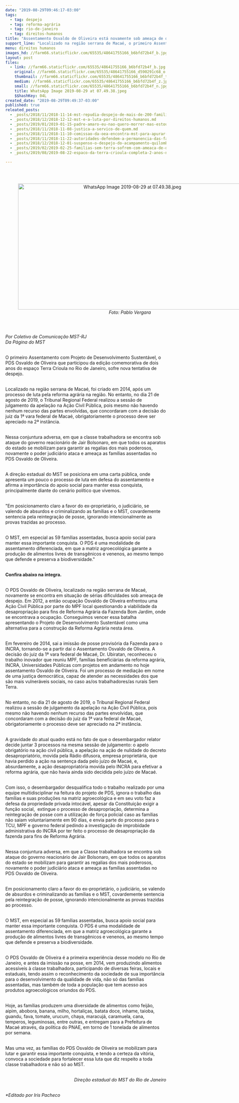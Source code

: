 ```yaml
---
date: "2019-08-29T09:46:17-03:00"
tags:
  - tag: despejo
  - tag: reforma-agrária
  - tag: rio-de-janeiro
  - tag: direitos-humanos
title: "Assentamento Osvaldo de Oliveira está novamente sob ameaça de despejo "
support_line: "Localizado na região serrana de Macaé, o primeiro Assentamento com Projeto de Desenvolvimento Sustentável foi criado em 2014, após um processo de luta pela reforma agrária na região. "
menu: direitos humanos
images_hd: //farm66.staticflickr.com/65535/48641755166_b6bfd72b4f_b.jpg
layout: post
files:
  - link: //farm66.staticflickr.com/65535/48641755166_b6bfd72b4f_b.jpg
    original: //farm66.staticflickr.com/65535/48641755166_d590291c68_o.jpg
    thumbnail: //farm66.staticflickr.com/65535/48641755166_b6bfd72b4f_t.jpg
    medium: //farm66.staticflickr.com/65535/48641755166_b6bfd72b4f_z.jpg
    small: //farm66.staticflickr.com/65535/48641755166_b6bfd72b4f_n.jpg
    title: WhatsApp Image 2019-08-29 at 07.49.38.jpeg
    $$hashKey: 04L
created_date: "2019-08-29T09:49:37-03:00"
published: true
releated_posts:
  - _posts/2018/11/2018-11-14-mst-repudia-despejo-de-mais-de-200-familias-no-maranhao.md
  - _posts/2018/12/2018-12-12-mst-e-a-luta-por-direitos-humanos.md
  - _posts/2019/01/2019-01-15-padre-amaro-eu-nao-quero-morrer-mas-estou-pronto-para-enfrentar-o-que-for-pela-luta-que-eu-acredito.md
  - _posts/2018/11/2018-11-08-justica-a-servico-de-quem.md
  - _posts/2018/11/2018-11-10-comissao-da-oea-encontra-mst-para-apurar-denuncias-de-violacoes-aos-direitos-humanos.md
  - _posts/2018/11/2018-11-22-autoridades-defendem-a-permanencia-das-familias-do-acampamento-quilombo-campo-grande.md
  - _posts/2018/12/2018-12-01-suspenso-o-despejo-do-acampamento-quilombo-campo-grande.md
  - _posts/2019/02/2019-02-25-familias-sem-terra-sofrem-com-ameaca-de-despejo-em-pernambuco.md
  - _posts/2019/08/2019-08-22-espaco-da-terra-crioula-completa-2-anos-no-centro-do-rio-de-janeiro.md

---
```

<p>&nbsp;</p>

<div style="text-align:center">
<figure class="image" style="display:inline-block"><img alt="WhatsApp Image 2019-08-29 at 07.49.38.jpeg" height="394" src="//farm66.staticflickr.com/65535/48641755166_b6bfd72b4f_b.jpg" width="700" />
<figcaption><em>Foto: Pablo Vergara</em></figcaption>
</figure>
</div>

<p>&nbsp;</p>

<p><em>Por Coletivo de Comunica&ccedil;&atilde;o MST-RJ<br />
Da P&aacute;gina do MST&nbsp;</em></p>

<p><br />
O primeiro Assentamento com Projeto de Desenvolvimento Sustent&aacute;vel, o PDS Osvaldo de Oliveira que participou&nbsp;da edi&ccedil;&atilde;o comemorativa de dois anos do espa&ccedil;o Terra Crioula no Rio de Janeiro, sofre nova tentativa de despejo.</p>

<p><br />
Localizado na regi&atilde;o serrana de Maca&eacute;, foi criado em 2014, ap&oacute;s um processo de luta pela reforma agr&aacute;ria na regi&atilde;o. No entanto, no dia 21 de agosto de 2019, o Tribunal Regional Federal realizou a sess&atilde;o de julgamento da apela&ccedil;&atilde;o na A&ccedil;&atilde;o Civil P&uacute;blica, pois mesmo n&atilde;o havendo nenhum recurso das partes envolvidas, que concordaram com a decis&atilde;o do juiz da 1&ordf; vara federal de Maca&eacute;, obrigatoriamente o processo deve ser apreciado na 2&ordf; inst&acirc;ncia.</p>

<p><br />
Nessa conjuntura adversa, em que a classe trabalhadora se encontra sob ataque do governo reacion&aacute;rio de Jair Bolsonaro, em que todos os aparatos do estado se mobilizam para garantir as regalias dos mais poderosos, novamente o poder judici&aacute;rio ataca e amea&ccedil;a as fam&iacute;lias assentadas no PDS Osvaldo de Oliveira.</p>

<p><br />
A dire&ccedil;&atilde;o estadual do MST se posiciona em uma carta p&uacute;blica, onde apresenta um pouco o processo de luta em defesa do assentamento e afirma a import&acirc;ncia do apoio social para manter essa conquista, principalmente diante do cen&aacute;rio pol&iacute;tico que vivemos.&nbsp;</p>

<p><br />
&quot;Em posicionamento claro a favor do ex-propriet&aacute;rio, o judici&aacute;rio, se valendo de absurdos e criminalizando as fam&iacute;lias e o MST, covardemente sentencia pela reintegra&ccedil;&atilde;o de posse, ignorando intencionalmente as provas trazidas ao processo.</p>

<p><br />
O MST, em especial as 59 fam&iacute;lias assentadas, busca apoio social para manter essa importante conquista. O PDS &eacute; uma modalidade de assentamento diferenciada, em que a matriz agroecol&oacute;gica garante a produ&ccedil;&atilde;o de alimentos livres de transg&ecirc;nicos e venenos, ao mesmo tempo que defende e preserva a biodiversidade.&quot;</p>

<p><br />
<strong>Confira abaixo na &iacute;ntegra.&nbsp;</strong></p>

<p><br />
O PDS Osvaldo de Oliveira, localizado na regi&atilde;o serrana de Maca&eacute;, novamente se encontra em situa&ccedil;&atilde;o de s&eacute;rias dificuldades sob amea&ccedil;a de despejo. Em 2012, a ent&atilde;o ocupa&ccedil;&atilde;o Osvaldo de Oliveira enfrentou uma A&ccedil;&atilde;o Civil P&uacute;blica por parte do MPF local questionando a viabilidade da desapropria&ccedil;&atilde;o para fins de Reforma Agr&aacute;ria da Fazenda Bom Jardim, onde se encontrava a ocupa&ccedil;&atilde;o. Conseguimos vencer essa batalha apresentando o Projeto de Desenvolvimento Sustent&aacute;vel como uma alternativa para a constru&ccedil;&atilde;o da Reforma Agr&aacute;ria nesta &aacute;rea.</p>

<p><br />
Em fevereiro de 2014, sai a imiss&atilde;o de posse provis&oacute;ria da Fazenda para o INCRA, tornando-se a partir da&iacute; o Assentamento Osvaldo de Oliveira. A decis&atilde;o do juiz da 1&ordf; vara federal de Maca&eacute;, Dr. Ubiratan, reconheceu o trabalho inovador que reuniu MPF, fam&iacute;lias benefici&aacute;rias da reforma agr&aacute;ria, INCRA, Universidades P&uacute;blicas com projetos em andamento no hoje assentamento Osvaldo de Oliveira. Foi um processo de media&ccedil;&atilde;o em nome de uma justi&ccedil;a democr&aacute;tica, capaz de atender as necessidades dos que s&atilde;o mais vulner&aacute;veis sociais, no caso as/os trabalhadores/as rurais Sem Terra.</p>

<p><br />
No entanto, no dia 21 de agosto de 2019, o Tribunal Regional Federal realizou a sess&atilde;o de julgamento da apela&ccedil;&atilde;o na A&ccedil;&atilde;o Civil P&uacute;blica, pois mesmo n&atilde;o havendo nenhum recurso das partes envolvidas, que concordaram com a decis&atilde;o do juiz da 1&ordf; vara federal de Maca&eacute;, obrigatoriamente o processo deve ser apreciado na 2&ordf; inst&acirc;ncia.</p>

<p><br />
A gravidade do atual quadro est&aacute; no fato de que o desembargador relator decide juntar 3 processos na mesma sess&atilde;o de julgamento: o apelo obrigat&oacute;rio na a&ccedil;&atilde;o civil p&uacute;blica, a apela&ccedil;&atilde;o na a&ccedil;&atilde;o de nulidade do decreto desapropriat&oacute;rio, movida pela R&aacute;dio difusora, empresa propriet&aacute;ria, que havia perdido a a&ccedil;&atilde;o na senten&ccedil;a dada pelo ju&iacute;zo de Maca&eacute;, e, absurdamente, a a&ccedil;&atilde;o desapropriat&oacute;ria movida pelo INCRA para efetivar a reforma agr&aacute;ria, que n&atilde;o havia ainda sido decidida pelo ju&iacute;zo de Maca&eacute;.</p>

<p><br />
Com isso, o desembargador desqualifica todo o trabalho realizado por uma equipe multidisciplinar na feitura do projeto de PDS, ignora o trabalho das fam&iacute;lias e suas produ&ccedil;&otilde;es na matriz agroecol&oacute;gica e em seu voto faz a defesa da propriedade privada intoc&aacute;vel, apesar da Constitui&ccedil;&atilde;o exigir a fun&ccedil;&atilde;o social,&nbsp; extingue o processo de desapropria&ccedil;&atilde;o, determina a&nbsp; reintegra&ccedil;&atilde;o de posse com a utiliza&ccedil;&atilde;o de for&ccedil;a policial caso as fam&iacute;lias n&atilde;o saiam voluntariamente em 90 dias, e envia parte do processo para o TCU, MPF e governo federal pedindo a investiga&ccedil;&atilde;o de improbidade administrativa do INCRA por ter feito o processo de desapropria&ccedil;&atilde;o da fazenda para fins de Reforma Agr&aacute;ria.</p>

<p><br />
Nessa conjuntura adversa, em que a Classe trabalhadora se encontra sob ataque do governo reacion&aacute;rio de Jair Bolsonaro, em que todos os aparatos do estado se mobilizam para garantir as regalias dos mais poderosos, novamente o poder judici&aacute;rio ataca e amea&ccedil;a as fam&iacute;lias assentadas no PDS Osvaldo de Oliveira.</p>

<p><br />
Em posicionamento claro a favor do ex-propriet&aacute;rio, o judici&aacute;rio, se valendo de absurdos e criminalizando as fam&iacute;lias e o MST, covardemente sentencia pela reintegra&ccedil;&atilde;o de posse, ignorando intencionalmente as provas trazidas ao processo.</p>

<p><br />
O MST, em especial as 59 fam&iacute;lias assentadas, busca apoio social para manter essa importante conquista. O PDS &eacute; uma modalidade de assentamento diferenciada, em que a matriz agroecol&oacute;gica garante a produ&ccedil;&atilde;o de alimentos livres de transg&ecirc;nicos e venenos, ao mesmo tempo que defende e preserva a biodiversidade.</p>

<p><br />
O PDS Osvaldo de Oliveira &eacute; a primeira experi&ecirc;ncia desse modelo no Rio de Janeiro, e antes da imiss&atilde;o na posse, em 2014, vem produzindo alimentos acess&iacute;veis &agrave; classe trabalhadora, participando de diversas feiras, locais e estaduais, tendo assim o reconhecimento da sociedade de sua import&acirc;ncia para o desenvolvimento da qualidade de vida, n&atilde;o s&oacute; das fam&iacute;lias assentadas, mas tamb&eacute;m de toda a popula&ccedil;&atilde;o que tem acesso aos produtos agroecol&oacute;gicos oriundos do PDS.</p>

<p><br />
Hoje, as fam&iacute;lias produzem uma diversidade de alimentos como feij&atilde;o, aipim, abobora, banana, milho, hortali&ccedil;as, batata doce, inhame, taioba, guandu, fava, tomate, urucum, chaya, maracuj&aacute;, caramuela, cana, temperos, leguminosas, entre outras, e entregam para a Prefeitura de Maca&eacute; atrav&eacute;s, da pol&iacute;tica do PNAE, em torno de 1 tonelada de alimentos por semana.</p>

<p><br />
Mas uma vez, as fam&iacute;lias do PDS Osvaldo de Oliveira se mobilizam para lutar e garantir essa importante conquista, e tendo a certeza da vit&oacute;ria, convoca a sociedade para fortalecer essa luta que diz respeito a toda classe trabalhadora e n&atilde;o s&oacute; ao MST.</p>

<p style="text-align: right;"><br />
<em>Dire&ccedil;&atilde;o estadual do MST do Rio de Janeiro</em></p>

<p><br />
<i>*Editado por&nbsp;Iris Pacheco</i></p>

